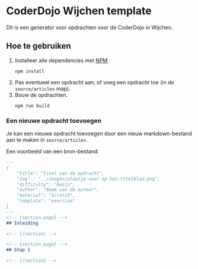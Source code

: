 # CoderDojo Wijchen template
Dit is een generator voor opdrachten voor de CoderDojo in Wijchen. 

## Hoe te gebruiken
1. Installeer alle dependencies met [NPM](https://npmjs.org).
    ```
    npm install
    ```
2. Pas eventueel een opdracht aan, of voeg een opdracht toe (in de `source/articles` map).
3. Bouw de opdrachten.
    ```
    npm run build
    ```

### Een nieuwe opdracht toevoegen
Je kan een nieuwe opdracht toevoegen door een nieuw markdown-bestand aan te maken in `source/articles`. 

Een voorbeeld van een bron-bestand:
```md
---
{
	"title": "Titel van de opdracht",
	"img" : "../images/plaatje-voor-op-het-titelblad.png",
	"difficulty": "basis",
	"author": "Naam van de auteur",
	"material": "Scratch",
	"template": "exercise"
}
---
<!-- {section.page} -->
## Inleiding

<!-- {/section} -->

<!-- {section.page} -->
## Stap 1

<!-- {/section} -->
```
